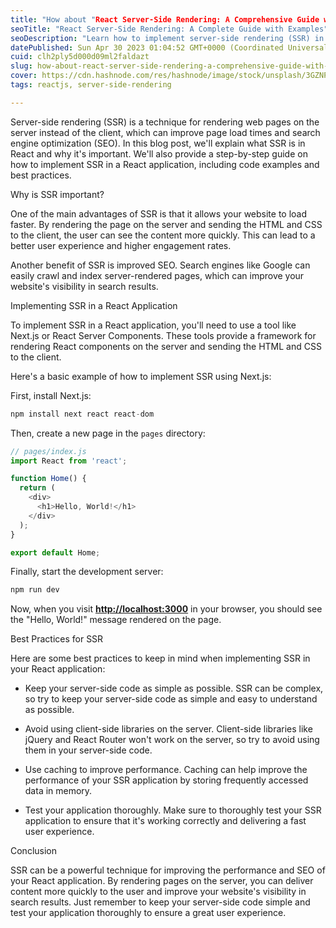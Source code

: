 ```yaml
---
title: "How about "React Server-Side Rendering: A Comprehensive Guide with Examples"?"
seoTitle: "React Server-Side Rendering: A Complete Guide with Examples"
seoDescription: "Learn how to implement server-side rendering (SSR) in React with step-by-step guides and code examples for better performance and SEO."
datePublished: Sun Apr 30 2023 01:04:52 GMT+0000 (Coordinated Universal Time)
cuid: clh2ply5d000d09ml2faldazt
slug: how-about-react-server-side-rendering-a-comprehensive-guide-with-examples
cover: https://cdn.hashnode.com/res/hashnode/image/stock/unsplash/3GZNPBLImWc/upload/73497c6bdc46bd3c60f66d61511bd486.jpeg
tags: reactjs, server-side-rendering

---
```


Server-side rendering (SSR) is a technique for rendering web pages on the server instead of the client, which can improve page load times and search engine optimization (SEO). In this blog post, we'll explain what SSR is in React and why it's important. We'll also provide a step-by-step guide on how to implement SSR in a React application, including code examples and best practices.

Why is SSR important?

One of the main advantages of SSR is that it allows your website to load faster. By rendering the page on the server and sending the HTML and CSS to the client, the user can see the content more quickly. This can lead to a better user experience and higher engagement rates.

Another benefit of SSR is improved SEO. Search engines like Google can easily crawl and index server-rendered pages, which can improve your website's visibility in search results.

Implementing SSR in a React Application

To implement SSR in a React application, you'll need to use a tool like Next.js or React Server Components. These tools provide a framework for rendering React components on the server and sending the HTML and CSS to the client.

Here's a basic example of how to implement SSR using Next.js:

First, install Next.js:

```javascript
npm install next react react-dom
```

Then, create a new page in the `pages` directory:

```javascript
// pages/index.js
import React from 'react';

function Home() {
  return (
    <div>
      <h1>Hello, World!</h1>
    </div>
  );
}

export default Home;
```

Finally, start the development server:

```javascript
npm run dev
```

Now, when you visit [**http://localhost:3000**](http://localhost:3000) in your browser, you should see the "Hello, World!" message rendered on the page.

Best Practices for SSR

Here are some best practices to keep in mind when implementing SSR in your React application:

* Keep your server-side code as simple as possible. SSR can be complex, so try to keep your server-side code as simple and easy to understand as possible.
    
* Avoid using client-side libraries on the server. Client-side libraries like jQuery and React Router won't work on the server, so try to avoid using them in your server-side code.
    
* Use caching to improve performance. Caching can help improve the performance of your SSR application by storing frequently accessed data in memory.
    
* Test your application thoroughly. Make sure to thoroughly test your SSR application to ensure that it's working correctly and delivering a fast user experience.
    

Conclusion

SSR can be a powerful technique for improving the performance and SEO of your React application. By rendering pages on the server, you can deliver content more quickly to the user and improve your website's visibility in search results. Just remember to keep your server-side code simple and test your application thoroughly to ensure a great user experience.